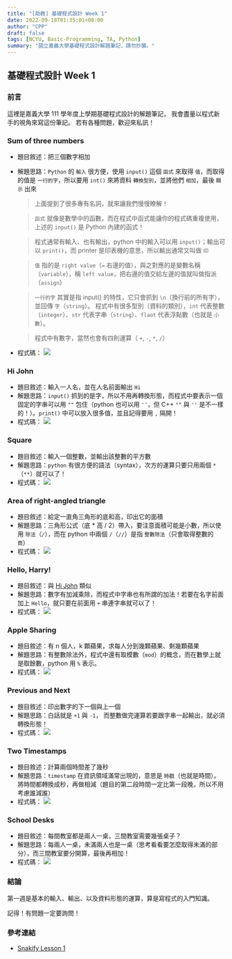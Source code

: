 ```yaml
---
title: "[助教] 基礎程式設計 Week 1"
date: 2022-09-18T01:35:01+08:00
author: "CPP"
draft: false
tags: [NCYU, Basic-Programming, TA, Python]
summary: "國立嘉義大學基礎程式設計解題筆記，請勿抄襲。"
---
```


## 基礎程式設計 Week 1

### 前言
這裡是嘉義大學 111 學年度上學期基礎程式設計的解題筆記，
我會盡量以程式新手的視角來寫這份筆記。
若有各種問題，歡迎來私訊！

### Sum of three numbers
* 題目敘述：把三個數字相加
* 解題思路：`Python` 的 `輸入` 很方便，使用 `input()` 這個 `函式` 來取得 `值`，而取得的值是 `一行的字`，所以要用 `int()` 來將資料 `轉換型別`，並將他們 `相加`，最後 `顯示` 出來
    > 上面提到了很多專有名詞，就來讓我們慢慢瞭解！

    > `函式` 就像是數學中的函數，而在程式中函式能讓你的程式碼重複使用，上述的 `input()` 是 Python 內建的函式！

    > 程式通常有輸入、也有輸出，python 中的輸入可以用 `input()`；輸出可以 `print()`，而 printer 是印表機的意思，所以輸出通常又叫做 `印`

    > `值` 指的是 `right value`（`=` 右邊的值），與之對應的是變數名稱（`variable`），稱 `left value`，把右邊的值交給左邊的值就叫做指派（`assign`）

    > `一行的字` 其實是指 input() 的特性，它只會抓到 `\n`（換行前的所有字），並回傳 `字`（`string`）。
    程式中有很多型別（資料的類別），`int` 代表整數（`integer`）、`str` 代表字串（`string`）、`flaot` 代表浮點數（也就是 `小數`）。

    > 程式中有數字，當然也會有四則運算（ `+`, `-`, `*`, `/`）

* 程式碼：
![](https://i.imgur.com/JVBisII.png)

### Hi John
* 題目敘述：輸入一人名，並在人名前面輸出 `Hi`
* 解題思路：`input()` 抓到的是字，所以不用再轉換形態，而程式中要表示一個固定的字串可以用 `""` 包住（python 也可以用 `''`，但 C++ `""` 與 `''` 是不一樣的！）。`print()` 中可以放入很多值，並且記得要用 `,` 隔開！
* 程式碼：
![](https://i.imgur.com/rI2wJfH.png)

### Square
* 題目敘述：輸入一個整數，並輸出該整數的平方數
* 解題思路：`python` 有很方便的語法（syntax），次方的運算只要只用兩個 `*`（`**`）就可以了！
* 程式碼：
![](https://i.imgur.com/CeVw9PV.png)

### Area of right-angled triangle
* 題目敘述：給定一直角三角形的底和高，印出它的面積
* 解題思路：三角形公式（底 * 高 / 2）帶入，要注意面積可能是小數，所以使用 `除法`（`/`），而在 python 中兩個 `/`（`//`）是指 `整數除法`（只會取得整數的 `商`）
* 程式碼：
![](https://i.imgur.com/VqySZ4E.png)

### Hello, Harry!
* 題目敘述：與 [Hi John](#hi-john) 類似
* 解題思路：數字有加減乘除，而程式中字串也有所謂的加法！若要在名字前面加上 `Hello`，就只要在前面用 `+` 串連字串就可以了！
* 程式碼：
![](https://i.imgur.com/siSNwgx.png)

### Apple Sharing
* 題目敘述：有 n 個人，k 顆蘋果，求每人分到幾顆蘋果、剩幾顆蘋果
* 解題思路：有整數除法外，程式中還有取模數（`mod`）的概念，而在數學上就是取餘數，python 用 `%` 表示。
* 程式碼：
![](https://i.imgur.com/sTsoKWx.png)

### Previous and Next
* 題目敘述：印出數字的下一個與上一個
* 解題思路：白話就是 `+1` 與 `-1`， 而整數做完運算若要跟字串一起輸出，就必須轉換形態！
* 程式碼：
![](https://i.imgur.com/Ba5au1w.png)

### Two Timestamps
* 題目敘述：計算兩個時間差了幾秒
* 解題思路：`timestamp` 在資訊領域滿常出現的，意思是 `時戳`（也就是時間）。將時間都轉換成秒，再做相減（題目的第二段時間一定比第一段晚，所以不用考慮誰減誰）
* 程式碼：
![](https://i.imgur.com/QWBsYHi.png)

### School Desks
* 題目敘述：每間教室都是兩人一桌，三間教室需要幾張桌子？
* 解題思路：每兩人一桌，未滿兩人也是一桌（思考看看要怎麼取得未滿的部分），而三間教室要分開算，最後再相加！
* 程式碼：
![](https://i.imgur.com/kFlTlab.png)

### 結論
第一週是基本的輸入、輸出、以及資料形態的運算，算是寫程式的入門知識。

記得！有問題一定要詢問！

### 參考連結
* [Snakify Lesson 1](https://snakify.org/en/lessons/print_input_numbers/)
